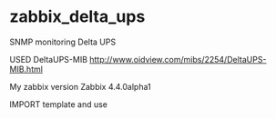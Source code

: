 # zabbix_delta_ups
SNMP monitoring Delta UPS

USED DeltaUPS-MIB http://www.oidview.com/mibs/2254/DeltaUPS-MIB.html

My zabbix version Zabbix 4.4.0alpha1

IMPORT template and use

